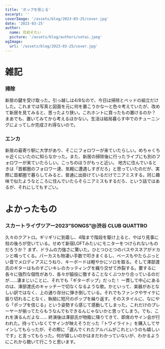 ```yaml
---
title: 'ポップを信じる'
excerpt: ''
coverImage: '/assets/blog/2023-03-25/cover.jpg'
date: '2023-03-25'
author:
  name: 花初そたい
  picture: '/assets/blog/authors/sotai.jpeg'
ogImage:
  url: '/assets/blog/2023-03-25/cover.jpg'
---
```

# 雑記
### 掃除
新居の鍵を受け取った。引っ越しは4/8なので、今日は掃除とベッドの組立だけした。これまでは写真と図面を元に何を置こうかな～と色々考えていたが、改めて新居を見てみると、思ったより狭い。これホントに買ったもの置けるのか？
まあでも、置いてみてから考えるほかない。生活は結局暮らす中でのチューニングによってしか完成され得ないので。

### エンカ
新居の最寄り駅に大学があり、そこにフォロワーが来ていたらしい。めちゃくちゃ近くにいたのに知らなかった。また、新居の掃除後に行ったライブにも別のフォロワーが来ていたらしい。こっちのほうがもっと近い。
地方に住んでいるときは「首都圏のフォロワー達、気軽に遭遇しすぎだろ」と思っていたのだが、実際に首都圏で暮らしてみると、普通に出掛けているだけでニアミスする。同じ趣味で似たようなところに住んでいたらそらニアミスもするだろ、という話ではあるが、それにしてもすごい。

# よかったもの
### スカートライヴツアー2023”SONGS”@渋谷 CLUB QUATTRO
久々のクアトロ。ギリギリに到着し、4階まで階段を駆け上ると、やはり見事に柱の後ろが空いている。せめて新宿LOFTみたいにモニターをつけられないものだろうか？
まず、ドラムの力強さに驚いた。ひとつひとつのバスやスネアがドカンと鳴ってくる。パーカスも物凄い手数で叩きまくるし、ベースもやたらぶっとい音でメロディアスにうねり、キーボードは軽やかにソロを取る。そして澤部渡氏のギターはものすごいキレのカッティングを織り交ぜて炸裂する。要するに各々に強烈な個性があり、各々が脇役に徹することなくぶつかり合っているのだが……凄まじいことに、それでも「ギターポップ」だった！
一貫して中心にあるのは、澤部渡氏のキャッチーで切なくなるような歌。かといって、楽器がおとなしい訳ではなく、上の通り存分に弾き倒している。それでもファンクやサイケに振り切れることなく、執拗に短尺のポップを繰り返す。そのスタイルに、なにやら「ポップを信じる」という姿勢すら感じて感動してしまった。これだけのプレーヤーが揃ってたらもうなんでもできるんじゃないかと思ってしまう。でも、これを演るんだよな……
終演後は澤部氏が物販に降りてきて、即席のサイン会が行われた。持っていなくてサインが映えそうだった『トワイライト』を購入してサインしてもらったが、その際に「選んでくれたアルバムがこれというのも嬉しいです」と言ってもらった。何が嬉しいのかはまだわかっていないが、わかるようにこれから聴いて行こうと思います。
